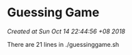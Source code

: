 # Guessing Game

*Created at Sun Oct 14 22:44:56 +08 2018*

There are 21 lines in ./guessinggame.sh
